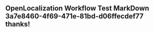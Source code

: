 <properties
ms.topic="hero-topic"
ms.test1="hero-topic"
ms.test2="test"/>

## OpenLocalization Workflow Test MarkDown 3a7e8460-4f69-471e-81bd-d06ffecdef77 thanks!
